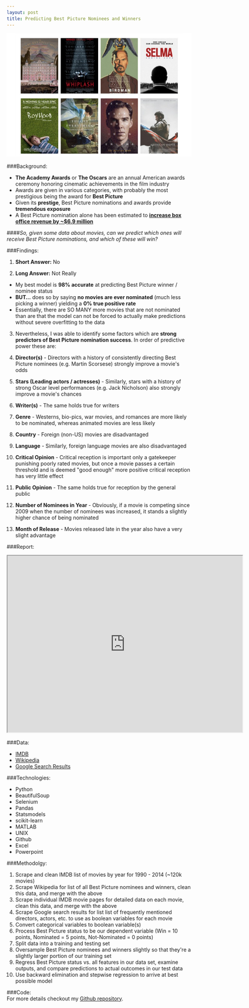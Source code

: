 ```yaml
---
layout: post
title: Predicting Best Picture Nominees and Winners
---
```


![2015 Best Picture Nominees](https://github.com/sosier/sosier.github.io/blob/master/images/best_picture_nominees.jpg?raw=true "2015 Best Picture Nominees")  

###Background:  
- **The Academy Awards** or **The Oscars** are an annual American awards ceremony honoring cinematic achievements in the film industry
- Awards are given in various categories, with probably the most prestigious being the award for **Best Picture**
- Given its **prestige**, Best Picture nominations and awards provide **tremendous exposure**
- A Best Picture nomination alone has been estimated to [**increase box office revenue by ~$6.9 million**](http://www.bloomberg.com/bw/articles/2013-01-10/how-oscar-nominations-affect-the-box-office)

####*So, given some data about movies, can we predict which ones will receive Best Picture nominations, and which of these will win?*

###Findings:  
 1. **Short Answer:** No  

 2. **Long Answer:** Not Really  

   - My best model is **98% accurate** at predicting Best Picture winner / nominee status  
   - **BUT…** does so by saying **no movies are ever nominated** (much less picking a winner) yielding a **0% true positive rate**  
   - Essentially, there are SO MANY more movies that are not nominated than are that the model can not be forced to actually make predictions without severe overfitting to the data
 
 3. Nevertheless, I was able to identify some factors which are **strong predictors of Best Picture nomination success**. In order of predictive power these are:  

   1. **Director(s)** - Directors with a history of consistently directing Best Picture nominees (e.g. Martin Scorsese) strongly improve a movie's odds  

   2. **Stars (Leading actors / actresses)** - Similarly, stars with a history of strong Oscar level performances (e.g. Jack Nicholson) also strongly improve a movie's chances  

   3. **Writer(s)** - The same holds true for writers  

   4. **Genre** - Westerns, bio-pics, war movies, and romances are more likely to be nominated, whereas animated movies are less likely

   5. **Country** - Foreign (non-US) movies are disadvantaged  

   6. **Language** - Similarly, foreign language movies are also disadvantaged  

   7. **Critical Opinion** - Critical reception is important only a gatekeeper punishing poorly rated movies, but once a movie passes a certain threshold and is deemed "good enough" more positive critical reception has very little effect  

   8. **Public Opinion** - The same holds true for reception by the general public  

   9. **Number of Nominees in Year** - Obviously, if a movie is competing since 2009 when the number of nominees was increased, it stands a slightly higher chance of being nominated  

   10. **Month of Release** - Movies released late in the year also have a very slight advantage  

###Report:  
<iframe src="https://drive.google.com/a/seanosier.com/file/d/0B90v2XyX9nIAUVlyWmpxbkdEUUU/preview" width="640" height="480"></iframe>

###Data:  
 - [IMDB](http://www.imdb.com/)  
 - [Wikipedia](https://en.wikipedia.org/wiki/Academy_Award_for_Best_Picture)  
 - [Google Search Results](https://www.google.com/#q=list%20of%20top%20directors)  

###Technologies:  
 - Python  
 - BeautifulSoup  
 - Selenium  
 - Pandas  
 - Statsmodels  
 - scikit-learn  
 - MATLAB  
 - UNIX  
 - Github  
 - Excel  
 - Powerpoint  

###Methodolgy:  
 1. Scrape and clean IMDB list of movies by year for 1990 - 2014 (~120k movies)  
 2. Scrape Wikipedia for list of all Best Picture nominees and winners, clean this data, and merge with the above  
 3. Scrape individual IMDB movie pages for detailed data on each movie, clean this data, and merge with the above  
 4. Scrape Google search results for list list of frequently mentioned directors, actors, etc. to use as boolean variables for each movie  
 5. Convert categorical variables to boolean variable(s)  
 6. Process Best Picture status to be our dependent variable (Win = 10 points, Nominated = 5 points, Not-Nominated = 0 points)  
 7. Split data into a training and testing set
 8. Oversample Best Picture nominees and winners slightly so that they're a slightly larger portion of our training set  
 7. Regress Best Picture status vs. all features in our data set, examine outputs, and compare predictions to actual outcomes in our test data 
 8. Use backward elimination and stepwise regression to arrive at best possible model  

###Code:  
For more details checkout my [Github repository](https://github.com/sosier/Predicting_Best_Picture_Winners_Nominees).
